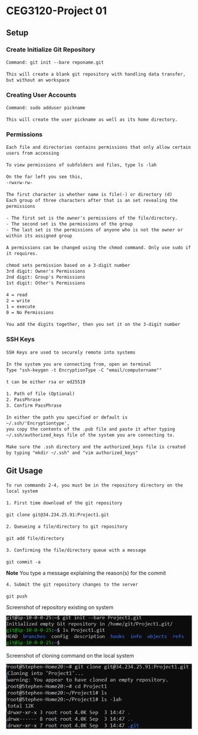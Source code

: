 # CEG3120-Project 01

## Setup
### Create Initialize Git Repository
    Command: git init --bare reponame.git

    This will create a blank git repository with handling data transfer, but without an workspace

### Creating User Accounts

    Command: sudo adduser pickname

    This will create the user pickname as well as its home directory.

### Permissions
    Each file and directories contains permissions that only allow certain users from accessing

    To view permissions of subfolders and files, type ls -lah 

    On the far left you see this,
    -rwxrw-rw-

    The first character is whether name is file(-) or directory (d)
    Each group of three characters after that is an set revealing the permissions

    - The first set is the owner's permissions of the file/directory.
    - The second set is the permissions of the group
    - The last set is the permissions of anyone who is not the owner or within its assigned group

    A permissions can be changed using the chmod command. Only use sudo if it requires.

    chmod sets permission based on a 3-digit number
    3rd digit: Owner's Permissions
    2nd digit: Group's Permissions
    1st digit: Other's Permissions

    4 = read
    2 = write
    1 = execute
    0 = No Permissions

    You add the digits together, then you set it on the 3-digit number

### SSH Keys

    SSH Keys are used to securely remote into systems

    In the system you are connecting from, open an terminal
    Type "ssh-keygen -t EncryptionType -C "email/computername""

    t can be either rsa or ed25519

    1. Path of file (Optional)
    2. PassPhrase
    3. Confirm PassPhrase

    In either the path you specified or default is ~/.ssh/'Encryptiontype',
    you copy the contents of the .pub file and paste it after typing ~/.ssh/authorized_keys file of the system you are connecting to.

    Make sure the .ssh directory and the authorized_keys file is created by typing "mkdir ~/.ssh" and "vim authorized_keys"

## Git Usage
    To run commands 2-4, you must be in the repository directory on the local system

    1. First time download of the git repository

    git clone git@34.234.25.91:Project1.git

    2. Queueing a file/directory to git repository

    git add file/directory

    3. Confirming the file/directory queue with a message
    
    git commit -a

   **Note** You type a message explaining the reason(s) for the commit

    4. Submit the git repository changes to the server
    
    git push

Screenshot of repository existing on system


![repo on aws](repoinaws.PNG)

Screenshot of cloning command on the local system


![clone from system](clonecommandinsystem.PNG)